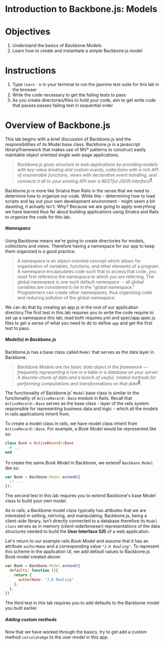 # Introduction to Backbone.js: Models

# Objectives
1. Understand the basics of Backbone Models
2. Learn how to create and instantiate a simple Backbone.js model

# Instructions
1. Type `learn -b` in your terminal to run the jasmine test suite for this lab in the browser
2. Write the code necessary to get the failing tests to pass
3. As you create directories/flies to hold your code, aim to get write code that passes passes failing test in sequential order


# Overview of Backbone.js
This lab begins with a brief discussion of Backbone.js and the responsibilities of its Model base class.
Backbone.js is a javascript library/framework that makes use of MV* patterns to construct easily maintable object oriented single web-page applications.

> _Backbone.js gives structure to web applications by providing models with key-value binding and custom events, collections with a rich API of enumerable functions, views with declarative event handling, and connects it all to your existing API over a RESTful JSON interface_**<sup>[1](http://backbonejs.org/)</sup>**.

Backbone.js is more like Sinatra than Rails in the sense that we need to determine how to organize our code.  While this - determining how to load scripts and lay out your own development environment - might seem a bit daunting, it actually isn't.  Why?  Because we are going to apply everything we have learned thus far about building applications using Sinatra and Rails to organize the code for this lab.

##### Namespace
Using Backbone means we're going to create directories for models, collections and views. Therefore having a namespace for our app to keep them organized is a good practice.
> A namespace is an object-oriented concept which allows for organization of variables, functions, and other elements of a program. A namespace encapsulates code such that to access that code, you must first reference the namespace to which you are referring. The global namespace is one such default namespace -- all global variables are considered to be in the "global namespace." Programmers can create other namespaces, thus organizing code and reducing pollution of the global namespace.

We can do that by creating an app.js in the root of our application directory.The first test in this lab requires you to write the code require to set up a namespace this lab; read both requires.yml and spec/app.spec.js files to get a sense of what you need to do to define `app` and get the first test to pass.

##### Model(s) in Backbone.js
Backbone.js has a base class called `Model` that serves as the data layer in Backbone.
> _Backbone Models are the basic data object in the framework — frequently representing a row in a table in a database on your server. A discrete chunk of data and a bunch of useful, related methods for performing computations and transformations on that data_**<sup>[2](http://backbonejs.org/docs/backbone.html#section-50)</sup>**.

The functionality of Backbone.js' `Model` base class is similar to the functionality of `ActiveRecord::Base` module in Rails. Recall that `ActiveRecord::Base` serves as the base class - layer of the rails system responsible for representing business data and logic - which all the models in rails applications inherit from.

To create a model class in rails, we have model class inherit from `ActiveRecord::Base`. For example, a _Book Model_ would be represented like so:
```ruby
class Book < ActiveRecord::Base
  # ...
end
```

To create the same _Book Model_ in Backbone, we extend<sup>[1](http://backbonejs.org/#Model-extend)</sup> `Backbone.Model` like so:
```javascript
var Book = Backbone.Model.extend({
  // ...
});
```
The second test in this lab requires you to extend Backbone's base Model class to build your own model.


As in rails, a Backbone model class typically has attibutes that we are interested in setting, retriving, and manipulating. Backbone.js, being a client-side library, isn't directly connected to a database therefore its `Model class` serves as in memory (client-side/browser) representations of the data structures needed to build the **User Interface (UI)** of a web application.

Let's return to our example rails _Book Model_ and assume that it has an attribute `authorName` and a corresponding value `"J.K Rowling"`. To represent this scheme in the application UI, we add default values to Backbone.js Book model created above:
```javascript
var Book = Backbone.Model.extend({
  defaults: function (){
    return {
      authorName: "J.K Rowling"
    };
  },
})
```
The third test in this lab requires you to add defaults to the Backbone model you built earlier.

##### Adding custom methods
Now that we have worked through the basics, try to get add a custom method `calculateAge` to the user model in this app.